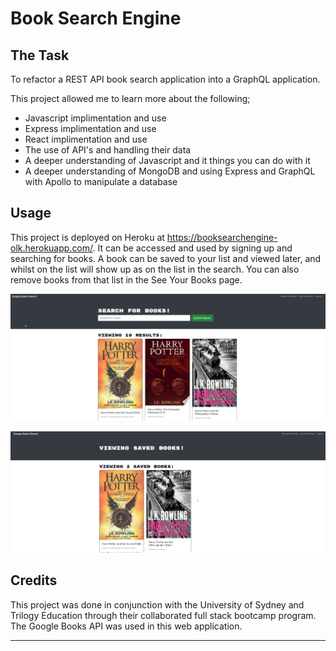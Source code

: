 # Book Search Engine

## The Task

To refactor a REST API book search application into a GraphQL application.

This project allowed me to learn more about the following;
- Javascript implimentation and use
- Express implimentation and use
- React implimentation and use
- The use of API's and handling their data
- A deeper understanding of Javascript and it things you can do with it
- A deeper understanding of MongoDB and using Express and GraphQL with Apollo to manipulate a database

## Usage

This project is deployed on Heroku at https://booksearchengine-olk.herokuapp.com/. It can be accessed and used by signing up and searching for books. A book can be saved to your list and viewed later, and whilst on the list will show up as on the list in the search. You can also remove books from that list in the See Your Books page.

![Alt text](./images/searchScreenshot.png?raw=true "Screenshot of search page")

![Alt text](./images/savedScreenshot.png?raw=true "Screenshot of saved page")

## Credits

This project was done in conjunction with the University of Sydney and Trilogy Education through their collaborated full stack bootcamp program. The Google Books API was used in this web application.

---